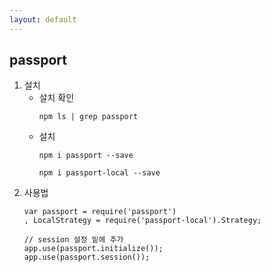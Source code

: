 ```yaml
---
layout: default 
---
```

## passport
1. 설치 
    - 설치 확인
        ```
        npm ls | grep passport
        ```
    - 설치 
        ```
        npm i passport --save
        ```
        ```
        npm i passport-local --save
        ```
2. 사용법
    ```
    var passport = require('passport')
    , LocalStrategy = require('passport-local').Strategy;

    // session 설정 밑에 추가 
    app.use(passport.initialize());
    app.use(passport.session());
    ```
